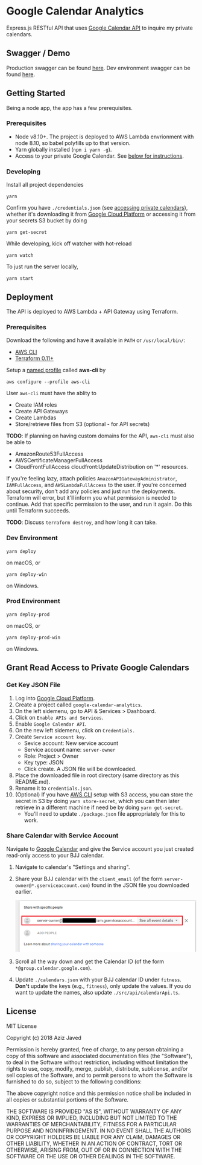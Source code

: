 # Google Calendar Analytics
Express.js RESTful API that uses [Google Calendar API](https://developers.google.com/calendar/) to inquire my private calendars.

## Swagger / Demo
Production swagger can be found [here](https://0jhkh4pn4b.execute-api.us-east-1.amazonaws.com/prod/docs/). Dev environment swagger can be found [here](https://27shtszeu6.execute-api.us-east-1.amazonaws.com/dev/docs/). 

## Getting Started
Being a node app, the app has a few prerequisites.

### Prerequisites
* Node v8.10+. The project is deployed to AWS Lambda envrionment with node 8.10, so babel polyfills up to that version. 
* Yarn globally installed (`npm i yarn -g`).
* Access to your private Google Calendar. See [below for instructions](#grant-read-access-to-private-google-calendars).

### Developing
Install all project dependencies
```
yarn
```
Confirm you have `./credentials.json` (see [accessing private calendars](#grant-read-access-to-private-google-calendars)), whether it's downloading it from [Google Cloud Platform](https://console.cloud.google.com) or accessing it from your secrets S3 bucket by doing 
```
yarn get-secret
```

While developing, kick off watcher with hot-reload
```
yarn watch
```

To just run the server locally, 
```
yarn start
```
## Deployment
The API is deployed to AWS Lambda + API Gateway using Terraform.

### Prerequisites
Download the following and have it available in `PATH` or `/usr/local/bin/`:
* [AWS CLI](https://docs.aws.amazon.com/cli/latest/userguide/installing.html)
* [Terraform 0.11+](https://www.terraform.io/)

Setup a [named profile](https://docs.aws.amazon.com/cli/latest/userguide/cli-multiple-profiles.html) called **aws-cli** by
```
aws configure --profile aws-cli
```
User `aws-cli` must have the ablity to
* Create IAM roles
* Create API Gateways
* Create Lambdas
* Store/retrieve files from S3 (optional - for API secrets)

**TODO**: If planning on having custom domains for the API, `aws-cli` must also be able to
* AmazonRoute53FullAccess
* AWSCertificateManagerFullAccess
* CloudFrontFullAccess cloudfront:UpdateDistribution on '*' resources.

If you're feeling lazy, attach policies `AmazonAPIGatewayAdministrator`, `IAMFullAccess`, and `AWSLambdaFullAccess` to the user. If you're concerned about security, don't add any policies and just run the deployments. Terraform will error, but it'll inform you what permission is needed to continue. Add that specific permission to the user, and run it again. Do this until Terraform succeeds.

**TODO**: Discuss `terraform destroy`, and how long it can take.

### Dev Environment
```
yarn deploy
```
on macOS, or
```
yarn deploy-win
```
on Windows.

### Prod Environment
```
yarn deploy-prod
```
on macOS, or
```
yarn deploy-prod-win
```
on Windows.

## Grant Read Access to Private Google Calendars
### Get Key JSON File
1. Log into [Google Cloud Platform](https://console.cloud.google.com).
2. Create a project called `google-calendar-analytics`.
3. On the left sidemenu, go to API & Services > Dashboard.
4. Click on `Enable APIs and Services`.
5. Enable `Google Calendar API`.
6. On the new left sidemenu, click on `Credentials.`
7. Create `Service account key`.
    - Sevice account: New service account
    - Service account name: `server-owner`
    - Role: Project > Owner
    - Key type: JSON
    - Click create. A JSON file will be downloaded.
8. Place the downloaded file in root directory (same directory as this README.md).
9. Rename it to `credentials.json`.
10. (Optional) If you have [AWS CLI](https://docs.aws.amazon.com/cli/latest/userguide/installing.html) setup with S3 access, you can store the secret in S3 by doing `yarn store-secret`, which you can then later retrieve in a different machine if need be by doing `yarn get-secret`.
    - You'll need to update `./package.json` file appropriately for this to work.

### Share Calendar with Service Account
Navigate to [Google Calendar](https://calendar.google.com) and give the Service account you just created read-only access to your BJJ calendar.
1. Navigate to calendar's "Settings and sharing".
2. Share your BJJ calendar with the `client_email` (of the form `server-owner@*.gserviceaccount.com`) found in the JSON file you downloaded earlier.

    ![Example of calendar share](./docs/calendar-share.png)

3. Scroll all the way down and get the Calendar ID (of the form `*@group.calendar.google.com`).
4. Update `./calendars.json` with your BJJ calendar ID under `fitness`. **Don't** update the keys (e.g., `fitness`), only update the values. If you do want to update the names, also update `./src/api/calendarApi.ts`. 

## License
MIT License

Copyright (c) 2018 Aziz Javed

Permission is hereby granted, free of charge, to any person obtaining a copy
of this software and associated documentation files (the "Software"), to deal
in the Software without restriction, including without limitation the rights
to use, copy, modify, merge, publish, distribute, sublicense, and/or sell
copies of the Software, and to permit persons to whom the Software is
furnished to do so, subject to the following conditions:

The above copyright notice and this permission notice shall be included in all
copies or substantial portions of the Software.

THE SOFTWARE IS PROVIDED "AS IS", WITHOUT WARRANTY OF ANY KIND, EXPRESS OR
IMPLIED, INCLUDING BUT NOT LIMITED TO THE WARRANTIES OF MERCHANTABILITY,
FITNESS FOR A PARTICULAR PURPOSE AND NONINFRINGEMENT. IN NO EVENT SHALL THE
AUTHORS OR COPYRIGHT HOLDERS BE LIABLE FOR ANY CLAIM, DAMAGES OR OTHER
LIABILITY, WHETHER IN AN ACTION OF CONTRACT, TORT OR OTHERWISE, ARISING FROM,
OUT OF OR IN CONNECTION WITH THE SOFTWARE OR THE USE OR OTHER DEALINGS IN THE
SOFTWARE.
